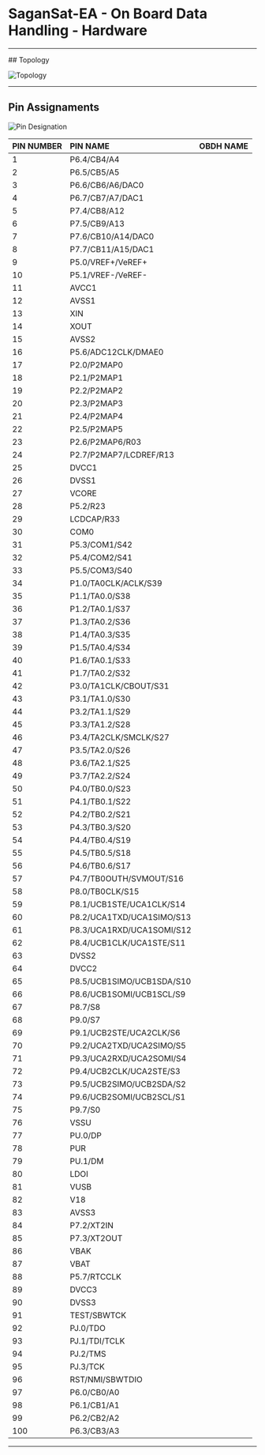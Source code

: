 # SaganSat-EA - On Board Data Handling - Hardware
<hr>
## Topology

  ![Topology](https://github.com/floripasat/obdh/blob/dev/hardware/img/obdh-hw-topology.png)



<hr>

## Pin Assignaments

  ![Pin Designation](https://github.com/floripasat/obdh/blob/dev/hardware/img/msp430f6659_pins.png)


| PIN  NUMBER | PIN  NAME | OBDH  NAME |
|:--|:------------------------|:-------|
|1  |P6.4/CB4/A4              ||
|2  |P6.5/CB5/A5              ||
|3  |P6.6/CB6/A6/DAC0         ||
|4  |P6.7/CB7/A7/DAC1         ||
|5  |P7.4/CB8/A12             ||
|6  |P7.5/CB9/A13             ||
|7  |P7.6/CB10/A14/DAC0       ||
|8  |P7.7/CB11/A15/DAC1       ||
|9  |P5.0/VREF+/VeREF+        ||
|10 |P5.1/VREF-/VeREF-        ||
|11 |AVCC1                    ||
|12 |AVSS1                    ||
|13 |XIN                      ||
|14 |XOUT                     ||
|15 |AVSS2                    ||
|16 |P5.6/ADC12CLK/DMAE0      ||
|17 |P2.0/P2MAP0              ||
|18 |P2.1/P2MAP1              ||
|19 |P2.2/P2MAP2              ||
|20 |P2.3/P2MAP3              ||
|21 |P2.4/P2MAP4              ||
|22 |P2.5/P2MAP5              ||
|23 |P2.6/P2MAP6/R03          ||
|24 |P2.7/P2MAP7/LCDREF/R13   ||
|25 |DVCC1                    ||
|26 |DVSS1                    ||
|27 |VCORE                    ||
|28 |P5.2/R23                 ||
|29 |LCDCAP/R33               ||
|30 |COM0                     ||
|31 |P5.3/COM1/S42            ||
|32 |P5.4/COM2/S41            ||
|33 |P5.5/COM3/S40            ||
|34 |P1.0/TA0CLK/ACLK/S39     ||
|35 |P1.1/TA0.0/S38           ||
|36 |P1.2/TA0.1/S37           ||
|37 |P1.3/TA0.2/S36           ||
|38 |P1.4/TA0.3/S35           ||
|39 |P1.5/TA0.4/S34           ||
|40 |P1.6/TA0.1/S33           ||
|41 |P1.7/TA0.2/S32           ||
|42 |P3.0/TA1CLK/CBOUT/S31    ||
|43 |P3.1/TA1.0/S30           ||
|44 |P3.2/TA1.1/S29           ||
|45 |P3.3/TA1.2/S28           ||
|46 |P3.4/TA2CLK/SMCLK/S27    ||
|47 |P3.5/TA2.0/S26           ||
|48 |P3.6/TA2.1/S25           ||
|49 |P3.7/TA2.2/S24           ||
|50 |P4.0/TB0.0/S23           ||
|51 |P4.1/TB0.1/S22           ||
|52 |P4.2/TB0.2/S21           ||
|53 |P4.3/TB0.3/S20           ||
|54 |P4.4/TB0.4/S19           ||
|55 |P4.5/TB0.5/S18           ||
|56 |P4.6/TB0.6/S17           ||
|57 |P4.7/TB0OUTH/SVMOUT/S16  ||
|58 |P8.0/TB0CLK/S15          ||
|59 |P8.1/UCB1STE/UCA1CLK/S14 ||
|60 |P8.2/UCA1TXD/UCA1SIMO/S13||
|61 |P8.3/UCA1RXD/UCA1SOMI/S12||
|62 |P8.4/UCB1CLK/UCA1STE/S11 ||
|63 |DVSS2                    ||
|64 |DVCC2                    ||
|65 |P8.5/UCB1SIMO/UCB1SDA/S10||
|66 |P8.6/UCB1SOMI/UCB1SCL/S9 ||
|67 |P8.7/S8                  ||
|68 |P9.0/S7                  ||
|69 |P9.1/UCB2STE/UCA2CLK/S6  ||
|70 |P9.2/UCA2TXD/UCA2SIMO/S5 ||
|71 |P9.3/UCA2RXD/UCA2SOMI/S4 ||
|72 |P9.4/UCB2CLK/UCA2STE/S3  ||
|73 |P9.5/UCB2SIMO/UCB2SDA/S2 ||
|74 |P9.6/UCB2SOMI/UCB2SCL/S1 ||
|75 |P9.7/S0                  ||
|76 |VSSU                     ||
|77 |PU.0/DP                  ||
|78 |PUR                      ||
|79 |PU.1/DM                  ||
|80 |LDOI                     ||
|81 |VUSB                     ||
|82 |V18                      ||
|83 |AVSS3                    ||
|84 |P7.2/XT2IN               ||
|85 |P7.3/XT2OUT              ||
|86 |VBAK                     ||
|87 |VBAT                     ||
|88 |P5.7/RTCCLK              ||
|89 |DVCC3                    ||
|90 |DVSS3                    ||
|91 |TEST/SBWTCK              ||
|92 |PJ.0/TDO                 ||
|93 |PJ.1/TDI/TCLK            ||
|94 |PJ.2/TMS                 ||
|95 |PJ.3/TCK                 ||
|96 |RST/NMI/SBWTDIO          ||
|97 |P6.0/CB0/A0              ||
|98 |P6.1/CB1/A1              ||
|99 |P6.2/CB2/A2              ||
|100|P6.3/CB3/A3              ||
<hr>


